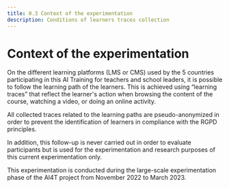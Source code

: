 ```yaml
---
title: 0.3 Context of the experimentation
description: Conditions of learners traces collection
---
```

# Context of the experimentation
On the different learning platforms (LMS or CMS) used by the 5 countries participating in this AI Training for teachers and school leaders, it is possible to follow the learning path of the learners. This is achieved using “learning traces” that reflect the learner's action when browsing the content of the course, watching a video, or doing an online activity.

All collected traces related to the learning paths are pseudo-anonymized in order to prevent the identification of learners in compliance with the RGPD principles.

In addition, this follow-up is never carried out in order to evaluate participants but is used for the experimentation and research purposes of this current experimentation only.

This experimentation is conducted during the large-scale experimentation phase of the AI4T project from November 2022 to March 2023.
